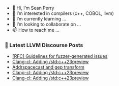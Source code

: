 - 👋 Hi, I’m Sean Perry
- 👀 I’m interested in compilers (c++, COBOL, llvm)
- 🌱 I’m currently learning ...
- 💞️ I’m looking to collaborate on ...
- 📫 How to reach me ...

<!---
s66perry/s66perry is a ✨ special ✨ repository because its `README.md` (this file) appears on your GitHub profile.
You can click the Preview link to take a look at your changes.
--->
### 📕 Latest LLVM Discourse Posts

<!-- DISCOURSE-LLVM:START -->
- [[RFC] Guidelines for fuzzer-generated issues](https://discourse.llvm.org/t/rfc-guidelines-for-fuzzer-generated-issues/82556#post_1)
- [Clang-cl: Adding /std:c++23preview](https://discourse.llvm.org/t/clang-cl-adding-std-c-23preview/82553#post_3)
- [Addrspacecast and gep transform](https://discourse.llvm.org/t/addrspacecast-and-gep-transform/82499#post_3)
- [Clang-cl: Adding /std:c++23preview](https://discourse.llvm.org/t/clang-cl-adding-std-c-23preview/82553#post_2)
- [Clang-cl: Adding /std:c++23preview](https://discourse.llvm.org/t/clang-cl-adding-std-c-23preview/82553#post_1)
<!-- DISCOURSE-LLVM:END -->
